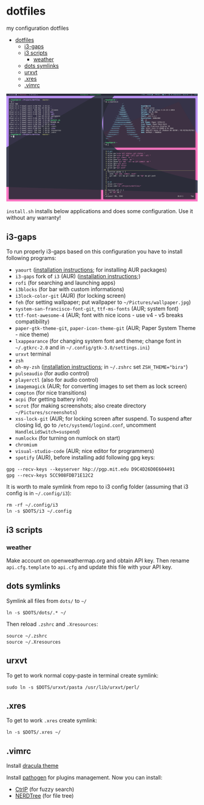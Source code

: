 # dotfiles
my configuration dotfiles

- [dotfiles](#dotfiles)
    - [i3-gaps](#i3-gaps)
    - [i3 scripts](#i3-scripts)
        - [weather](#weather)
    - [dots symlinks](#dots-symlinks)
    - [urxvt](#urxvt)
    - [.xres](#xres)
    - [.vimrc](#vimrc)

![My desktop](/scrots/desktop.png)

`install.sh` installs below applications and does some configuration. Use it without any warranty!

## i3-gaps
To run properly i3-gaps based on this configuration you have to install following programs:
* `yaourt` ([installation instructions](https://www.ostechnix.com/install-yaourt-arch-linux/); for installing AUR packages)
* `i3-gaps` fork of `i3` (AUR) ([installation instructions](https://github.com/Airblader/i3);)
* `rofi` (for searching and launching apps)
* `i3blocks` (for bar with custom informations)
* `i3lock-color-git` (AUR) (for locking screen)
* `feh` (for setting wallpaper; put wallpaper to `~/Pictures/wallpaper.jpg`)
* `system-san-francisco-font-git`, `ttf-ms-fonts` (AUR; system font)
* `ttf-font-awesome-4` (AUR; font with nice icons - use v4 - v5 breaks compatibility)
* `paper-gtk-theme-git`, `paper-icon-theme-git` (AUR; Paper System Theme - nice theme)
* `lxappearance` (for changing system font and theme; change font in `~/.gtkrc-2.0` and in `~/.config/gtk-3.0/settings.ini`)
* `urxvt` terminal
* `zsh`
* `oh-my-zsh` ([installation instructions](https://github.com/robbyrussell/oh-my-zsh); in `~/.zshrc` set `ZSH_THEME="bira"`)
* `pulseaudio` (for audio control)
* `playerctl` (also for audio control)
* `imagemagick` (AUR; for converting images to set them as lock screen)
* `compton` (for nice transitions)
* `acpi` (for getting battery info)
* `scrot` (for making screenshots; also create directory `~/Pictures/screenshots`)
* `xss-lock-git` (AUR; for locking screen after suspend. To suspend after closing lid, go to `/etc/systemd/logind.conf`, uncomment `HandleLidSwitch=suspend`)
* `numlockx` (for turning on numlock on start)
* `chromium`
* `visual-studio-code` (AUR; nice editor for programmers)
* `spotify` (AUR), before installing add following gpg keys:
```
gpg --recv-keys --keyserver hkp://pgp.mit.edu D9C4D26D0E604491
gpg --recv-keys 5CC908FDB71E12C2
```

It is worth to male symlink from repo to i3 config folder (assuming that i3 config is in `~/.config/i3`):
```
rm -rf ~/.config/i3
ln -s $DOTS/i3 ~/.config
```

## i3 scripts

### weather
Make account on openweathermap.org and obtain API key. Then rename `api.cfg.template` to `api.cfg` and update this file with your API key.
## dots symlinks
Symlink all files from `dots/` to `~/`
```
ln -s $DOTS/dots/.* ~/
```
Then reload `.zshrc` and `.Xresources`:
```
source ~/.zshrc
source ~/.Xresources
```
## urxvt
To get to work normal copy-paste in terminal create symlink:
```
sudo ln -s $DOTS/urxvt/pasta /usr/lib/urxvt/perl/
```
## .xres
To get to work `.xres` create symlink:
```
ln -s $DOTS/.xres ~/
```
## .vimrc
Install [dracula theme](https://draculatheme.com/vim/)

Install [pathogen](https://github.com/tpope/vim-pathogen) for plugins management.
Now you can install:
* [CtrlP](https://github.com/kien/ctrlp.vim) (for fuzzy search)
* [NERDTree](https://github.com/scrooloose/nerdtree) (for file tree)
